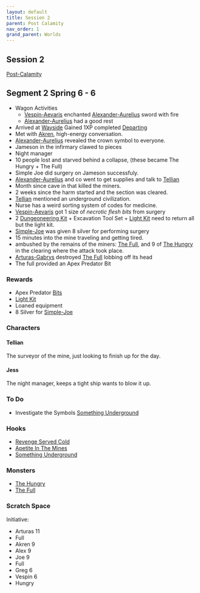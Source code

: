 ```yaml
---
layout: default
title: Session 2
parent: Post Calamity
nav_order: 1
grand_parent: Worlds
---
```

## Session 2
[Post-Calamity](Post-Calamity)

## Segment 2 Spring 6 - 6
* Wagon Activities
	* [Vespin-Aevaris](Vespin-Aevaris) enchanted [Alexander-Aurelius](Alexander-Aurelius) sword with fire
	* [Alexander-Aurelius](Alexander-Aurelius) had a good rest
* Arrived at [Wayside](Wayside) Gained 1XP completed [Departing](Hooks#Departing)
* Met with [Akren](Akren), high-energy conversation.
* [Alexander-Aurelius](Alexander-Aurelius) revealed the crown symbol to everyone.
* Jameson in the infirmary clawed to pieces
* Night manager 
* 10 people lost and starved behind a collapse, (these became The Hungry + The Full)
* Simple Joe did surgery on Jameson successfuly.
* [Alexander-Aurelius](Alexander-Aurelius) and co went to get supplies and talk to [Tellian](#Tellian)
* Month since cave in that killed the miners.
* 2 weeks since the harm started and the section was cleared.
* [Tellian](#Tellian) mentioned an underground civilization.
* Nurse has a weird sorting system of codes for medicine.
* [Vespin-Aevaris](Vespin-Aevaris) got 1 size of *necrotic flesh bits* from surgery
* 2 [Dungeoneering Kit](../../Example-Gear#Dungeoneering%20Kit) + Excavation Tool Set + [Light Kit](../../Example-Gear#Light%20Kit) need to return all but the light kit.
* [Simple-Joe](Simple-Joe) was given 8 silver for performing surgery
* 15 minutes into the mine traveling and getting tired. 
* ambushed by the remains of the miners: [The Full](Monsters#The%20Full), and 9 of [The Hungry](Monsters#The%20Hungry) in the clearing where the attack took place.
* [Arturas-Gabrys](Arturas-Gabrys) destroyed [The Full](Monsters#The%20Full) lobbing off its head
* The full provided an Apex Predator Bit

### Rewards
* Apex Predator [Bits](../../Bits)
* [Light Kit](../../Example-Gear#Light%20Kit)
* Loaned equipment
* 8 Silver for [Simple-Joe](Simple-Joe)

### Characters
#### Tellian
The surveyor of the mine, just looking to finish up for the day.

#### Jess
The night manager, keeps a tight ship wants to blow it up.

### To Do
* Investigate the Symbols [Something Underground](Hooks#Something%20Underground)

### Hooks
* [Revenge Served Cold](Hooks#Revenge%20Served%20Cold)
* [Apetite In The Mines](Hooks#Apetite%20In%20The%20Mines)
* [Something Underground](Hooks#Something%20Underground)

### Monsters
* [The Hungry](Monsters#The%20Hungry)
* [The Full](Monsters#The%20Full)

### Scratch Space
Initiative:
* Arturas 11
* Full
* Akren 9
* Alex 9
* Joe 9
* Full
* Greg 6
* Vespin 6
* Hungry
